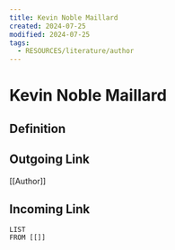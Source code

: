 ```yaml
---
title: Kevin Noble Maillard
created: 2024-07-25
modified: 2024-07-25
tags:
  - RESOURCES/literature/author
---
```

# Kevin Noble Maillard
## Definition

## Outgoing Link
[[Author]]
## Incoming Link
```dataview
LIST
FROM [[]]
```
